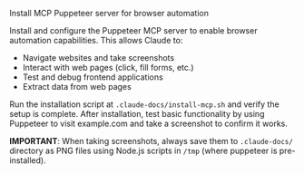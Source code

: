 Install MCP Puppeteer server for browser automation

Install and configure the Puppeteer MCP server to enable browser automation capabilities. This allows Claude to:
- Navigate websites and take screenshots
- Interact with web pages (click, fill forms, etc.)
- Test and debug frontend applications
- Extract data from web pages

Run the installation script at `.claude-docs/install-mcp.sh` and verify the setup is complete. After installation, test basic functionality by using Puppeteer to visit example.com and take a screenshot to confirm it works.

**IMPORTANT**: When taking screenshots, always save them to `.claude-docs/` directory as PNG files using Node.js scripts in `/tmp` (where puppeteer is pre-installed).
